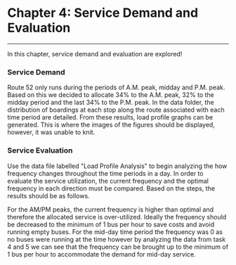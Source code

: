 # Chapter 4: Service Demand and Evaluation
___

In this chapter, service demand and evaluation are explored! 

### Service Demand
Route 52 only runs during the periods of A.M. peak, midday and P.M. peak. Based on this we decided to allocate 34% to the A.M. peak, 32% to the midday period and the last 34% to the P.M. peak. In the data folder, the distribution of boardings at each stop along the route associated with each time period are detailed. From these results, load profile graphs can be generated. This is where the images of the figures should be displayed, however, it was unable to knit.

### Service Evaluation
Use the data file labelled "Load Profile Analysis" to begin analyzing the how frequency changes throughout the time periods in a day. In order to evaluate the service utilization, the current frequency and the optimal frequency in each direction must be compared. Based on the steps, the results should be as follows.

For the AM/PM peaks, the current frequency is higher than optimal and therefore the allocated service is over-utilized. Ideally the frequency should be decreased to the minimum of 1 bus per hour to save costs and avoid running empty buses. For the mid-day time period the frequency was 0 as no buses were running at the time however by analyzing the data from task 4 and 5 we can see that the frequency can be brought up to the minimum of 1 bus per hour to accommodate the demand for mid-day service.
